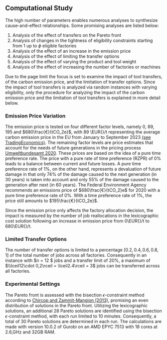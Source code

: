 ## Computational Study

The high number of parameters enables numerous analyses to synthesize cause-and-effect relationships. Some promising analyses are listed below:

1. Analysis of the effect of transfers on the Pareto front
2. Analysis of changes in the tightness of eligibility constraints starting from 1 up to $\phi$ eligible factories
3. Analysis of the effect of an increase in the emission price
4. Analysis of the effect of limiting the transfer options
5. Analysis of the effect of varying the product and tool weight
6. Analysis of the effect of increasing the number of factories or machines

Due to the page limit the focus is set to examine the impact of tool transfers, of the carbon emission price, and the limitation of transfer options. Since the impact of tool transfers is analyzed via random instances with varying eligibility, only the procedure for analyzing the impact of the carbon emission price and the limitation of tool transfers is explained in more detail below. 

### Emission Price Variation

The emission price is tested on four different factor levels, namely $0$, $89$, $195$ and $680\frac{€}{tCO_2e}$, with 89 \EUR{}/t representing the average carbon emission price in the EU from January to September 2023 [(see TradingEconomics)](https://tradingeconomics.com/commodity/carbon).
The remaining factor levels are price estimates that account for the needs of future generations in the pricing process [Umweltbundesamt 2020](https://www.umweltbundesamt.de/sites/default/files/medien/1410/publikationen/2020-12-21_methodenkonvention_3_1_kostensaetze.pdf). These prices are based on the idea of a pure time preference rate. The price with a pure rate of time preference (RZPR) of 0% leads to a balance between current and future losses. A pure time preference rate of 1%, on the other hand, represents a devaluation of future damage in that only 74% of the damage caused to the next generation (in 30 years) is taken into account and only 55% of the damage caused to the generation after next (in 60 years). The Federal Environment Agency recommends an emissions price of $680\frac{€}{tCO_2}e$ for 2020 with a pure time preference rate of 0%. With a time preference rate of 1%, the price still amounts to $195\frac{€}{tCO_2e}$. 

Since the emission price only affects the factory allocation decision, the impact is measured by the number of job reallocations in the lexicographic cost solution following an increase in emission price from 0\EUR{}/t to 680\EUR{}/t.

### Limited Transfer Options

The number of transfer options is limited to a percentage $[0.2, 0.4, 0.6, 0.8, 1]$ of the total number of jobs across all factories. Consequently in an instance with $n = 12 $ jobs and a transfer limit of 20%, a maximum of $\\lceil12\cdot 0,2\rceil = \lceil2.4\rceil = 3$ jobs can be transferred across all factories.  

### Experimental Settings

The Pareto front is assessed with the bisection $\epsilon$-constraint method according to [Chircop and Zammit-Mangion (2013)](https://www.um.edu.mt/library/oar/handle/123456789/112261), promising an even distribution of solutions in the Pareto front.
Utilizing the lexicographic solutions, an additional 28 Pareto solutions are identified using the bisection $\epsilon$-constraint method, with each run limited to 10 minutes. Consequently, a total of 30 Pareto solutions are determined in each run. The calculations are made with version 10.0.2 of Gurobi on an AMD EPYC 7513 with 18 cores at 2.6\,GHz and 32GB RAM.
